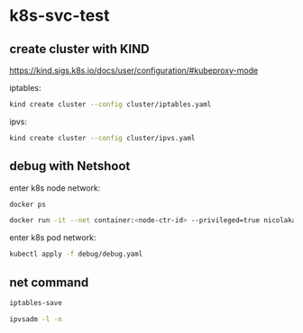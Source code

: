 # k8s-svc-test

## create cluster with KIND

https://kind.sigs.k8s.io/docs/user/configuration/#kubeproxy-mode

iptables:

```sh
kind create cluster --config cluster/iptables.yaml
```

ipvs:
```sh
kind create cluster --config cluster/ipvs.yaml
```

## debug with Netshoot

enter k8s node network:
```sh
docker ps

docker run -it --net container:<node-ctr-id> --privileged=true nicolaka/netshoot
```

enter k8s pod network:
```sh
kubectl apply -f debug/debug.yaml
```

## net command

```sh
iptables-save

ipvsadm -l -n
```
